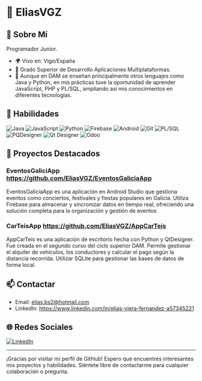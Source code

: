 # 👋 EliasVGZ

## 📖 Sobre Mí
Programador Junior. 

- 🌍 Vivo en: Vigo/España
- 🌱 Grado Superior de Desarrollo Aplicaciones Multiplataformas.
- 🌱 Aunque en DAM se enseñan principalmente otros lenguajes como Java y Python, en mis prácticas tuve la oportunidad de aprender JavaScript, PHP y PL/SQL, ampliando así mis conocimientos en diferentes tecnologías.

## 🚀 Habilidades
![Java](https://img.shields.io/badge/Java-ED8B00?style=for-the-badge&logo=java&logoColor=white)
![JavaScript](https://img.shields.io/badge/JavaScript-F7DF1E?style=for-the-badge&logo=javascript&logoColor=black)
![Python](https://img.shields.io/badge/Python-3776AB?style=for-the-badge&logo=python&logoColor=white)
![Firebase](https://img.shields.io/badge/Firebase-FFCA28?style=for-the-badge&logo=firebase&logoColor=black)
![Android](https://img.shields.io/badge/Android-3DDC84?style=for-the-badge&logo=android&logoColor=white)
![Git](https://img.shields.io/badge/Git-F05032?style=for-the-badge&logo=git&logoColor=white)
![PL/SQL](https://img.shields.io/badge/PL%2FSQL-F80000?style=for-the-badge&logo=oracle&logoColor=white)
![PQDesigner](https://img.shields.io/badge/PQDesigner-1A2B34?style=for-the-badge&logo=postgresql&logoColor=white)
![Qt Designer](https://img.shields.io/badge/Qt%20Designer-41CD52?style=for-the-badge&logo=qt&logoColor=white)
![Odoo](https://img.shields.io/badge/Odoo-0F4D92?style=for-the-badge&logo=odoo&logoColor=white)






## 🌟 Proyectos Destacados
### EventosGaliciApp https://github.com/EliasVGZ/EventosGaliciaApp
EventosGaliciaApp es una aplicación en Android Studio que gestiona eventos como conciertos, festivales y fiestas populares en Galicia. 
Utiliza Firebase para almacenar y sincronizar datos en tiempo real, ofreciendo una solución completa para la organización y gestión de eventos

### CarTeisApp  https://github.com/EliasVGZ/AppCarTeis
AppCarTeis es una aplicación de escritorio hecha con Python y QtDesigner. Fue creada en el segundo curso del ciclo superior DAM. Permite gestionar el alquiler de vehículos, los conductores y calcular el pago según la distancia recorrida.
Utilizar SQLite para gestionar las bases de datos de forma local.


## 📫 Contactar
- Email: elias.bs2@hotmail.com 
- LinkedIn: https://www.linkedin.com/in/elias-viera-fernandez-a57345221

## 🌐 Redes Sociales
[![LinkedIn](https://img.shields.io/badge/LinkedIn-0A66C2?style=for-the-badge&logo=linkedin&logoColor=white)](https://www.linkedin.com/in/elias-viera-fernandez-a57345221/)


---

¡Gracias por visitar mi perfil de GitHub! Espero que encuentres interesantes mis proyectos y habilidades. Siéntete libre de contactarme para cualquier colaboración o pregunta.

